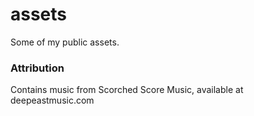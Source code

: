 # assets

Some of my public assets. 

### Attribution

Contains music from Scorched Score Music, available at deepeastmusic.com
